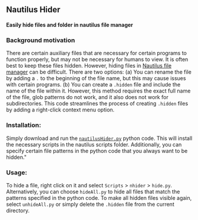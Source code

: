 ## Nautilus Hider
#### Easily hide files and folder in nautilus file manager

### Background motivation
There are certain auxiliary files that are necessary for certain programs to function properly, but may not be necessary for humans to view. It is often best to keep these files hidden. However, hiding files in [Nautilus file manager](https://en.wikipedia.org/wiki/GNOME_Files) can be difficult. There are two options: (a) You can rename the file by adding a `.` to the beginning of the file name, but this may cause issues with certain programs. (b) You can create a `.hidden` file and include the name of the file within it. However, this method requires the exact full name of the file, glob patterns do not work, and it also does not work for subdirectories. This code streamlines the process of creating `.hidden` files by adding a right-click context menu option.


### Installation:
Simply download and run the [`nautilusHider.py`](https://github.com/Koushikphy/Nautilus-Hider/blob/main/natilusHider.py) python code. This will install the necessary scripts in the nautilus scripts folder. Additionally, you can specify certain file patterns in the python code that you always want to be hidden."


### Usage:
To hide a file, right click on it and select `Scripts` > `nhider` > `hide.py`. Alternatively, you can choose `hideAll.py` to hide all files that match the patterns specified in the python code. To make all hidden files visible again, select `unhideAll.py` or simply delete the `.hidden` file from the current directory.
